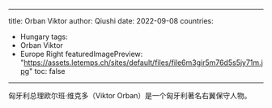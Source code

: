 
---
title: Orban Viktor
author: Qiushi 
date: 2022-09-08
countries: 
- Hungary
tags:
- Orban Viktor
- Europe Right
featuredImagePreview: "https://assets.letemps.ch/sites/default/files/file6m3gir5m76d5s5jy71m.jpg"
toc: false 
---

匈牙利总理欧尔班·维克多（Viktor Orban）是一个匈牙利著名右翼保守人物。